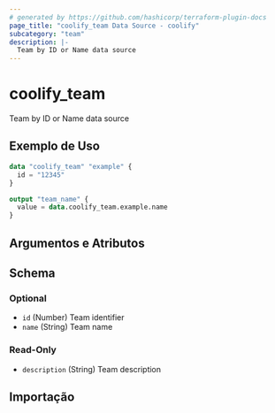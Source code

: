 ```yaml
---
# generated by https://github.com/hashicorp/terraform-plugin-docs
page_title: "coolify_team Data Source - coolify"
subcategory: "team"
description: |-
  Team by ID or Name data source
---
```


# coolify_team

Team by ID or Name data source

## Exemplo de Uso

```terraform
data "coolify_team" "example" {
  id = "12345"
}

output "team_name" {
  value = data.coolify_team.example.name
}
```

## Argumentos e Atributos

<!-- schema generated by tfplugindocs -->
## Schema

### Optional

- `id` (Number) Team identifier
- `name` (String) Team name

### Read-Only

- `description` (String) Team description



## Importação

